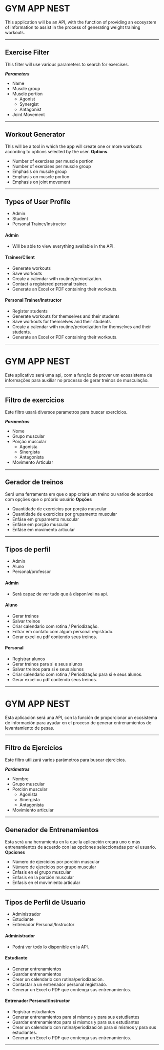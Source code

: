# **GYM APP NEST**

This application will be an API, with the function of providing an ecosystem of information to assist in the process of generating weight training workouts.
***

## Exercise Filter

This filter will use various parameters to search for exercises.

  ***Parameters***
   - Name
   - Muscle group
   - Muscle portion
      - Agonist
      - Synergist
      - Antagonist
   - Joint Movement
***

## Workout Generator

This will be a tool in which the app will create one or more workouts according to options selected by the user.
  **Options**
  - Number of exercises per muscle portion
  - Number of exercises per muscle group
  - Emphasis on muscle group
  - Emphasis on muscle portion
  - Emphasis on joint movement
***


## Types of User Profile
- Admin
- Student
- Personal Trainer/Instructor

#### **Admin**
  - Will be able to view everything available in the API.

#### **Trainee/Client**
 - Generate workouts
 - Save workouts
 - Create a calendar with routine/periodization.
 - Contact a registered personal trainer.
 - Generate an Excel or PDF containing their workouts.

#### **Personal Trainer/Instructor**
 - Register students
 - Generate workouts for themselves and their students
 - Save workouts for themselves and their students
 - Create a calendar with routine/periodization for themselves and their students.
 - Generate an Excel or PDF containing their workouts.

***



# **GYM APP NEST**

Este aplicativo será uma api, com a função de prover um ecossistema de informações para auxiliar no processo de gerar treinos de musculação.
***

## Filtro de exercícios 

Este filtro usará diversos parametros para buscar exercícios.

  ***Parametros***
   - Nome 
   - Grupo muscular
   - Porção muscular 
      - Agonista 
      - Sinergista
      - Antagonista
   - Movimento Articular
***

## Gerador de treinos

Será uma ferramenta em que o app criará um treino ou varios de acordos com opções que o próprio usuário 
  **Opções**
  - Quantidade de exercícios por porção muscular
  - Quantidade de exercícios por grupamento muscular
  - Enfâse em grupamento muscular
  - Enfâse em porção muscular
  - Enfâse em movimento articular
***


## Tipos de perfil
- Admin 
- Aluno
- Personal/professor

#### **Admin**
  - Será capaz de ver tudo que á disponível na api.

#### **Aluno**
 - Gerar treinos
 - Salvar treinos
 - Criar calendario com rotina / Periodização.
 - Entrar em contato com algum personal registrado.
 - Gerar excel ou pdf contendo seus treinos.

#### **Personal**
 - Registrar alunos
 - Gerar treinos para si e seus alunos
 - Salvar treinos para si e seus alunos
 - Criar calendario com rotina / Periodização para si e seus alunos.
 - Gerar excel ou pdf contendo seus treinos.

 ***




 # **GYM APP NEST**

Esta aplicación será una API, con la función de proporcionar un ecosistema de información para ayudar en el proceso de generar entrenamientos de levantamiento de pesas.
***

## Filtro de Ejercicios

Este filtro utilizará varios parámetros para buscar ejercicios.

  ***Parámetros***
   - Nombre
   - Grupo muscular
   - Porción muscular
      - Agonista
      - Sinergista
      - Antagonista
   - Movimiento articular
***

## Generador de Entrenamientos

Esta será una herramienta en la que la aplicación creará uno o más entrenamientos de acuerdo con las opciones seleccionadas por el usuario.
  **Opciones**
  - Número de ejercicios por porción muscular
  - Número de ejercicios por grupo muscular
  - Énfasis en el grupo muscular
  - Énfasis en la porción muscular
  - Énfasis en el movimiento articular
***


## Tipos de Perfil de Usuario
- Administrador
- Estudiante
- Entrenador Personal/Instructor

#### **Administrador**
  - Podrá ver todo lo disponible en la API.

#### **Estudiante**
 - Generar entrenamientos
 - Guardar entrenamientos
 - Crear un calendario con rutina/periodización.
 - Contactar a un entrenador personal registrado.
 - Generar un Excel o PDF que contenga sus entrenamientos.

#### **Entrenador Personal/Instructor**
 - Registrar estudiantes
 - Generar entrenamientos para sí mismos y para sus estudiantes
 - Guardar entrenamientos para sí mismos y para sus estudiantes
 - Crear un calendario con rutina/periodización para sí mismos y para sus estudiantes.
 - Generar un Excel o PDF que contenga sus entrenamientos.

***